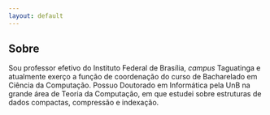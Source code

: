 ```yaml
---
layout: default
---
```


## Sobre

Sou professor efetivo do Instituto Federal de Brasília, *campus* Taguatinga e atualmente exerço a função de coordenação do curso de Bacharelado em Ciência da Computação. Possuo Doutorado em Informática pela UnB na grande área de Teoria da Computação, em que estudei sobre estruturas de dados compactas, compressão e indexação.

  
